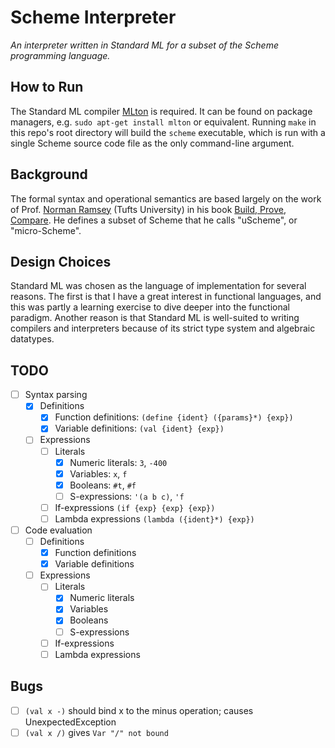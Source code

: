 # Scheme Interpreter

 *An interpreter written in Standard ML for a subset of the Scheme programming language.*

## How to Run

The Standard ML compiler [MLton](http://mlton.org/ "MLton") is required.  It can be found on package managers, e.g. `sudo apt-get install mlton` or equivalent.  Running `make` in this repo's root directory will build the `scheme` executable, which is run with a single Scheme source code file as the only command-line argument.

## Background

The formal syntax and operational semantics are based largely on the work of Prof. [Norman Ramsey](http://www.cs.tufts.edu/~nr/index.html) (Tufts University) in his book [Build, Prove, Compare](http://www.cs.tufts.edu/~nr/build-prove-compare/ "Build, Prove, Compare").  He defines a subset of Scheme that he calls "uScheme", or "micro-Scheme".

## Design Choices

Standard ML was chosen as the language of implementation for several reasons.  The first is that I have a great interest in functional languages, and this was partly a learning exercise to dive deeper into the functional paradigm.  Another reason is that Standard ML is well-suited to writing compilers and interpreters because of its strict type system and algebraic datatypes.

## TODO
- [ ] Syntax parsing
  -   [x] Definitions
    -   [x] Function definitions: `(define {ident} ({params}*) {exp})`
    -   [x] Variable definitions: `(val {ident} {exp})`
  -   [ ] Expressions
    -   [ ] Literals
      -   [x] Numeric literals: `3`, `-400`
      -   [x] Variables: `x`, `f`
      -   [x] Booleans: `#t`, `#f`
      -   [ ] S-expressions: `'(a b c)`, `'f`
    -   [ ] If-expressions `(if {exp} {exp} {exp})`
    -   [ ] Lambda expressions `(lambda ({ident}*) {exp})`
- [ ] Code evaluation
  -   [ ] Definitions
    -   [x] Function definitions
    -   [x] Variable definitions
  -   [ ] Expressions
    - [ ] Literals
      - [x] Numeric literals
      - [x] Variables
      - [x] Booleans
      - [ ] S-expressions
    - [ ] If-expressions
    - [ ] Lambda expressions

## Bugs

- [ ] `(val x -)` should bind x to the minus operation; causes UnexpectedException
- [ ] `(val x /)` gives `Var "/" not bound`
